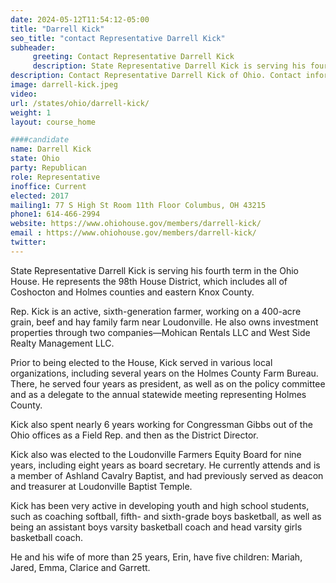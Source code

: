 ```yaml
---
date: 2024-05-12T11:54:12-05:00
title: "Darrell Kick"
seo_title: "contact Representative Darrell Kick"
subheader:
     greeting: Contact Representative Darrell Kick
     description: State Representative Darrell Kick is serving his fourth term in the Ohio House. He represents the 98th House District, which includes all of Coshocton and Holmes counties and eastern Knox County.
description: Contact Representative Darrell Kick of Ohio. Contact information for Darrell Kick includes email address, phone number, and mailing address.
image: darrell-kick.jpeg
video:
url: /states/ohio/darrell-kick/
weight: 1
layout: course_home

####candidate
name: Darrell Kick
state: Ohio
party: Republican
role: Representative
inoffice: Current
elected: 2017
mailing1: 77 S High St Room 11th Floor Columbus, OH 43215
phone1: 614-466-2994
website: https://www.ohiohouse.gov/members/darrell-kick/
email : https://www.ohiohouse.gov/members/darrell-kick/
twitter:
---
```

State Representative Darrell Kick is serving his fourth term in the Ohio House. He represents the 98th House District, which includes all of Coshocton and Holmes counties and eastern Knox County.

Rep. Kick is an active, sixth-generation farmer, working on a 400-acre grain, beef and hay family farm near Loudonville. He also owns investment properties through two companies—Mohican Rentals LLC and West Side Realty Management LLC.

Prior to being elected to the House, Kick served in various local organizations, including several years on the Holmes County Farm Bureau. There, he served four years as president, as well as on the policy committee and as a delegate to the annual statewide meeting representing Holmes County.

Kick also spent nearly 6 years working for Congressman Gibbs out of the Ohio offices as a Field Rep. and then as the District Director.

Kick also was elected to the Loudonville Farmers Equity Board for nine years, including eight years as board secretary. He currently attends and is a member of Ashland Cavalry Baptist, and had previously served as deacon and treasurer at Loudonville Baptist Temple.

Kick has been very active in developing youth and high school students, such as coaching softball, fifth- and sixth-grade boys basketball, as well as being an assistant boys varsity basketball coach and head varsity girls basketball coach.

He and his wife of more than 25 years, Erin, have five children: Mariah, Jared, Emma, Clarice and Garrett.
